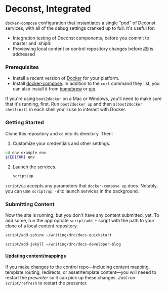 # Deconst, Integrated

[`docker-compose`](https://docs.docker.com/compose/) configuration that instantiates a single "pod" of Deconst services, with all of the debug settings cranked up to full. It's useful for:

 * Integration testing of Deconst components, before you commit to master and :shipit:
 * Previewing local content or control repository changes before [#9](https://github.com/deconst/deconst-docs/issues/9) is addressed

### Prerequisites

 * Install a recent version of [Docker](https://docs.docker.com/installation/#installation) for your platform.
 * Install [docker-compose](https://docs.docker.com/compose/install/). In addition to the `curl` command they list, you can also install it from [homebrew](http://brew.sh/) or [pip](https://pypi.python.org/pypi/docker-compose/1.3.0rc1).

If you're using `boot2docker` on a Mac or Windows, you'll need to make sure that it's running, first. Run `boot2docker up` and then `$(boot2docker shellinit)` in each shell you'll use to interact with Docker.

### Getting Started

Clone this repository and `cd` into its directory. Then:

1. Customize your credentials and other settings.
  ```bash
  cd env.example env
  ${EDITOR} env
  ```
2. Launch the services.
   ```bash
   script/up
   ```

`script/up` accepts any parameters that `docker-compose up` does. Notably, you can use `script/up -d` to launch services in the background.

### Submitting Content

Now the site is running, but you don't have any content submitted, yet. To add some, run the appropriate `script/add-*` script with the path to your clone of a local content repository.

```bash
script/add-sphinx ~/writing/drc/docs-quickstart

script/add-jekyll ~/writing/drc/docs-developer-blog
```

#### Updating content/mappings

If you make changes to the control repo—including content mapping, template routing, redirects, or asset/template content—you will neeed to restart the _presenter_ so it can pick up these changes. Just run `script/refresh` to restart the presenter.
